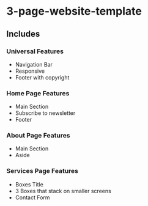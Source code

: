# 3-page-website-template
## Includes
### Universal Features
* Navigation Bar
* Responsive
* Footer with copyright
### Home Page Features
* Main Section
* Subscribe to newsletter 
* Footer
### About Page Features
* Main Section
* Aside
### Services Page Features
* Boxes Title
* 3 Boxes that stack on smaller screens
* Contact Form 


